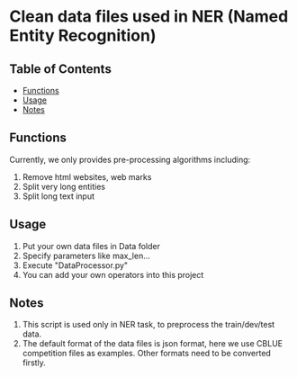 # Clean data files used in NER (Named Entity Recognition)

## Table of Contents

[comment]: <> (- [Security]&#40;#security&#41;)
* [Functions](#Functions)
* [Usage](#Usage)
* [Notes](#Notes)


[comment]: <> (- [Usage]&#40;#usage&#41;)
[comment]: <> (- [API]&#40;#api&#41;)
[comment]: <> (## Security)

## Functions
Currently, we only provides pre-processing algorithms including:
1. Remove html websites, web marks 
2. Split very long entities 
3. Split long text input 

## Usage

1. Put your own data files in Data folder 
2. Specify parameters like max_len... 
3. Execute "DataProcessor.py"
4. You can add your own operators into this project


## Notes
1. This script is used only in NER task, to preprocess the train/dev/test data.
2. The default format of the data files is json format, here we use 
CBLUE competition files as examples. Other formats need to be converted firstly.